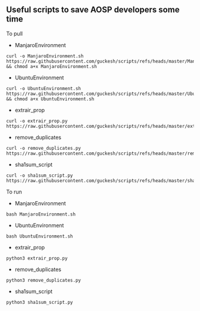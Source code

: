 Useful scripts to save AOSP developers some time
------------------------------------------------

To pull
- ManjaroEnvironment
```shell
curl -o ManjaroEnvironment.sh https://raw.githubusercontent.com/guckesh/scripts/refs/heads/master/ManjaroEnvironment.sh && chmod a+x ManjaroEnvironment.sh
```
- UbuntuEnvironment
```shell
curl -o UbuntuEnvironment.sh https://raw.githubusercontent.com/guckesh/scripts/refs/heads/master/UbuntuEnvironment.sh && chmod a+x UbuntuEnvironment.sh
```
- extrair_prop
```shell
curl -o extrair_prop.py https://raw.githubusercontent.com/guckesh/scripts/refs/heads/master/extrair_prop.py
```
- remove_duplicates
```shell
curl -o remove_duplicates.py https://raw.githubusercontent.com/guckesh/scripts/refs/heads/master/remove_duplicates.py
```
- sha1sum_script
```shell
curl -o sha1sum_script.py https://raw.githubusercontent.com/guckesh/scripts/refs/heads/master/sha1sum_script.py
```

To run

- ManjaroEnvironment
```shell
bash ManjaroEnvironment.sh
```
- UbuntuEnvironment
```shell
bash UbuntuEnvironment.sh
```
- extrair_prop
```shell
python3 extrair_prop.py
```
- remove_duplicates
```shell
python3 remove_duplicates.py
```
- sha1sum_script
```shell
python3 sha1sum_script.py
```
